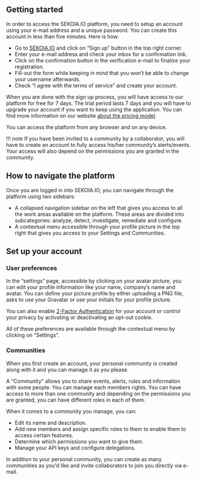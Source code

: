 ## Getting started

In order to access the SEKOIA.IO platform, you need to setup an account using your e-mail address and a unique password. You can create this account in less than five minutes. Here is how: 

- Go to [SEKOIA.IO](http://app.sekoia.io) and click on “Sign up” button in the top right corner. 
- Enter your e-mail address and check your inbox for a confirmation link. 
- Click on the confirmation button in the verification e-mail to finalize your registration. 
- Fill-out the form while keeping in mind that you won’t be able to change your username afterwards. 
- Check “I agree with the terms of service” and create your account. 

When you are done with the sign up process, you will have access to our platform for free for 7 days. The trial period lasts 7 days and you will have to upgrade your account if you want to keep using the application. You can find more information on our website [about the pricing model](https://www.sekoia.io/pricing).

You can access the platform from any browser and on any device.   

!!! note
    If you have been invited to a community by a collaborator, you will have to create an account to fully access his/her community’s alerts/events. Your access will also depend on the permissions you are granted in the community.

## How to navigate the platform

Once you are logged in into SEKOIA.IO, you can navigate through the platform using two sidebars: 

- A collapsed navigation sidebar on the left that gives you access to all the work areas available on the platform. These areas are divided into subcategories: analyze, detect, investigate, remediate and configure. 
- A contextual menu accessible through your profile picture in the top right that gives you access to your Settings and Communities. 

## Set up your account 

### User preferences 

In the “settings” page, accessible by clicking on your avatar picture, you can edit your profile information like your name, company’s name and avatar. You can define your picture profile by either uploading a PNG file, asks to use your Gravatar or use your initials for your profile picture.

You can also enable [2-Factor Authentication](2fa.md) for your account or control your privacy by activating or deactivating an opt-out cookie.

All of these preferences are available through the contextual menu by clicking on “Settings”. 

### Communities 

When you first create an account, your personal community is created along with it and you can manage it as you please. 

A “Community” allows you to share events, alerts, rules and information with some people. You can manage each members rights. You can have access to more than one community and depending on the permissions you are granted, you can have different roles in each of them. 

When it comes to a community you manage, you can:

- Edit its name and description.
- Add new members and assign specific roles to them to enable them to access certain features.
- Determine which permissions you want to give them.
- Manage your API keys and configure delegations.

In addition to your personal community, you can create as many communities as you'd like and invite collaborators to join you directly via e-mail.
